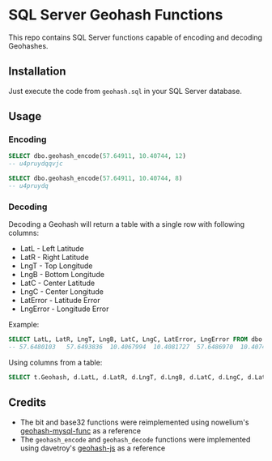 # SQL Server Geohash Functions

This repo contains SQL Server functions capable of encoding and decoding Geohashes.

## Installation 

Just execute the code from `geohash.sql` in your SQL Server database.


## Usage

### Encoding

```sql
SELECT dbo.geohash_encode(57.64911, 10.40744, 12)
-- u4pruydqqvjc
```

```sql
SELECT dbo.geohash_encode(57.64911, 10.40744, 8)
-- u4pruydq
```

### Decoding

Decoding a Geohash will return a table with a single row with following columns:

* LatL - Left Latitude
* LatR - Right Latitude
* LngT - Top Longitude
* LngB - Bottom Longitude
* LatC - Center Latitude
* LngC - Center Longitude
* LatError - Latitude Error
* LngError - Longitude Error

Example:

```sql
SELECT LatL, LatR, LngT, LngB, LatC, LngC, LatError, LngError FROM dbo.geohash_decode('u4pruyd')
-- 57.6480103	57.6493836	10.4067994	10.4081727	57.6486970	10.4074861	0.0006867	0.0006867
```

Using columns from a table:

```sql
SELECT t.Geohash, d.LatL, d.LatR, d.LngT, d.LngB, d.LatC, d.LngC, d.LatError, d.LngError FROM MyTable t CROSS APPLY dbo.geohash_decode(t.Geohash) d
```


## Credits

* The bit and base32 functions were reimplemented using nowelium's [geohash-mysql-func](https://github.com/nowelium/geohash-mysql-func/blob/master/geohash.sql) as a reference
* The `geohash_encode` and `geohash_decode` functions were implemented using davetroy's [geohash-js](https://github.com/davetroy/geohash-js) as a reference